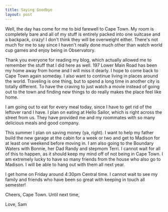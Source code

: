 ```yaml
---
title: Saying Goodbye
layout: post
---
```


Well, the day has come for me to bid farewell to Cape Town. My room is completely bare and all of my stuff is entirely packed into one suitcase and a backpack, crazy! I don't think they will be overweight either. There's not much for me to say since I haven't really done much other than watch world cup games and enjoy being in Observatory. 

Thank you everyone for reading my blog, which actually allowed me to remember the stuff that I did here as well. 197 Lower Main Road has been my home away from home and I will miss it dearly. I hope to come back to Cape Town again someday. I also want to continue living in places around the world. Traveling is one thing, but to spend a long time in another city is totally different. To have the craving to just watch a movie instead of going out to the town and finding new things to do really makes the place feel like home.

I am going out to eat for every meal today, since I have to get rid of the leftover rand I have. I plan on eating at Hello Sailor, which is right across the street from us. They have provided me and my roommates with so many delicious meals and good company.

This summer I plan on saving money (ya, right). I want to help my father build the new garage at the cabin for a week or two and get to Madison for at least one weekend before moving in. I am also going to the Boundary Waters with Bonnie, her Dad Randy and stepmom Terri. I cannot wait for all of this to happen, as it should keep my mind off of not being in Cape Town. I am extremely lucky to have so many friends from the house who also go to Madison. I will be able to hang out with them all next year. 

I get home on Friday around 4:30pm Central time. I cannot wait to see my family and friends who have been so great with keeping in touch all semester!

Cheers, Cape Town. Until next time,

Love,
Sam